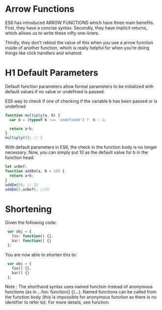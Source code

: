 # Arrow Functions

ES6 has introduced ARROW FUNCTIONS which have three main benefits. First, they have a concise syntax. Secondly, they have implicit returns, which allows us to write these nifty one-liners.

Thirdly, they don’t rebind the value of this when you use a arrow function inside of another function, which is really helpful for when you’re doing things like click handlers and whatnot.


# H1 Default Parameters

Default function parameters allow formal parameters to be initialized with default values if no value or undefined is passed.

ES5 way to check if one of checking if the variable b has been passed or is undefined

```javascript
function multiply(a, b) {
  var b = (typeof b !== 'undefined') ?  b : 1;

  return a*b;
}
multiply(5); // 5
```

With default parameters in ES6, the check in the function body is no longer necessary. Now, you can simply put 10 as the default value for b in the function head:

```javascript
let unDef;
function addEm(a, b = 10) {
  return a+b;
}
addEm(5); // 15
addEm(5,unDef); //15
```





# Shortening

Given the following code:
```javascript
 var obj = {
   foo: function() {},
   bar: function() {}
 };
```
 You are now able to shorten this to:

```javascript
 var obj = {
   foo() {},
   bar() {}
 };
```
 Note : The shorthand syntax uses named function instead of anonymous functions (as in …foo: function() {}…). Named functions can be called from the function body (this is impossible for anonymous function as there is no identifier to refer to). For more details, see function.
